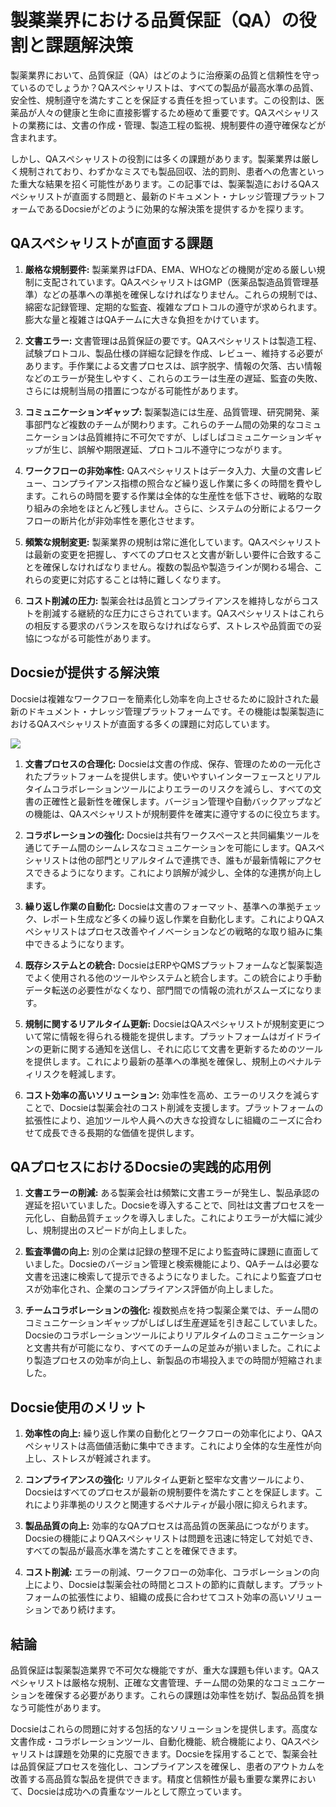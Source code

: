 # 製薬業界における品質保証（QA）の役割と課題解決策

製薬業界において、品質保証（QA）はどのように治療薬の品質と信頼性を守っているのでしょうか？QAスペシャリストは、すべての製品が最高水準の品質、安全性、規制遵守を満たすことを保証する責任を担っています。この役割は、医薬品が人々の健康と生命に直接影響するため極めて重要です。QAスペシャリストの業務には、文書の作成・管理、製造工程の監視、規制要件の遵守確保などが含まれます。

しかし、QAスペシャリストの役割には多くの課題があります。製薬業界は厳しく規制されており、わずかなミスでも製品回収、法的罰則、患者への危害といった重大な結果を招く可能性があります。この記事では、製薬製造におけるQAスペシャリストが直面する問題と、最新のドキュメント・ナレッジ管理プラットフォームであるDocsieがどのように効果的な解決策を提供するかを探ります。

## QAスペシャリストが直面する課題

1. **厳格な規制要件:** 製薬業界はFDA、EMA、WHOなどの機関が定める厳しい規制に支配されています。QAスペシャリストはGMP（医薬品製造品質管理基準）などの基準への準拠を確保しなければなりません。これらの規制では、綿密な記録管理、定期的な監査、複雑なプロトコルの遵守が求められます。膨大な量と複雑さはQAチームに大きな負担をかけています。

2. **文書エラー:** 文書管理は品質保証の要です。QAスペシャリストは製造工程、試験プロトコル、製品仕様の詳細な記録を作成、レビュー、維持する必要があります。手作業による文書プロセスは、誤字脱字、情報の欠落、古い情報などのエラーが発生しやすく、これらのエラーは生産の遅延、監査の失敗、さらには規制当局の措置につながる可能性があります。

3. **コミュニケーションギャップ:** 製薬製造には生産、品質管理、研究開発、薬事部門など複数のチームが関わります。これらのチーム間の効果的なコミュニケーションは品質維持に不可欠ですが、しばしばコミュニケーションギャップが生じ、誤解や期限遅延、プロトコル不遵守につながります。

4. **ワークフローの非効率性:** QAスペシャリストはデータ入力、大量の文書レビュー、コンプライアンス指標の照合など繰り返し作業に多くの時間を費やします。これらの時間を要する作業は全体的な生産性を低下させ、戦略的な取り組みの余地をほとんど残しません。さらに、システムの分断によるワークフローの断片化が非効率性を悪化させます。

5. **頻繁な規制変更:** 製薬業界の規制は常に進化しています。QAスペシャリストは最新の変更を把握し、すべてのプロセスと文書が新しい要件に合致することを確保しなければなりません。複数の製品や製造ラインが関わる場合、これらの変更に対応することは特に難しくなります。

6. **コスト削減の圧力:** 製薬会社は品質とコンプライアンスを維持しながらコストを削減する継続的な圧力にさらされています。QAスペシャリストはこれらの相反する要求のバランスを取らなければならず、ストレスや品質面での妥協につながる可能性があります。

## Docsieが提供する解決策

Docsieは複雑なワークフローを簡素化し効率を向上させるために設計された最新のドキュメント・ナレッジ管理プラットフォームです。その機能は製薬製造におけるQAスペシャリストが直面する多くの課題に対応しています。

![](https://cdn.docsie.io/workspace_PxAvC1Uenuc7ad6H3/doc_XyRNLa5cwc5POC0vL/file_1PyU2fEARPQ5e7Wyp/quality_assurance_qa_specialist_1_6fd731f3-350c-0db6-c07a-3a79a9cc39d6.jpg)

1. **文書プロセスの合理化:** Docsieは文書の作成、保存、管理のための一元化されたプラットフォームを提供します。使いやすいインターフェースとリアルタイムコラボレーションツールによりエラーのリスクを減らし、すべての文書の正確性と最新性を確保します。バージョン管理や自動バックアップなどの機能は、QAスペシャリストが規制要件を確実に遵守するのに役立ちます。

2. **コラボレーションの強化:** Docsieは共有ワークスペースと共同編集ツールを通じてチーム間のシームレスなコミュニケーションを可能にします。QAスペシャリストは他の部門とリアルタイムで連携でき、誰もが最新情報にアクセスできるようになります。これにより誤解が減少し、全体的な連携が向上します。

3. **繰り返し作業の自動化:** Docsieは文書のフォーマット、基準への準拠チェック、レポート生成など多くの繰り返し作業を自動化します。これによりQAスペシャリストはプロセス改善やイノベーションなどの戦略的な取り組みに集中できるようになります。

4. **既存システムとの統合:** DocsieはERPやQMSプラットフォームなど製薬製造でよく使用される他のツールやシステムと統合します。この統合により手動データ転送の必要性がなくなり、部門間での情報の流れがスムーズになります。

5. **規制に関するリアルタイム更新:** DocsieはQAスペシャリストが規制変更について常に情報を得られる機能を提供します。プラットフォームはガイドラインの更新に関する通知を送信し、それに応じて文書を更新するためのツールを提供します。これにより最新の基準への準拠を確保し、規制上のペナルティリスクを軽減します。

6. **コスト効率の高いソリューション:** 効率性を高め、エラーのリスクを減らすことで、Docsieは製薬会社のコスト削減を支援します。プラットフォームの拡張性により、追加ツールや人員への大きな投資なしに組織のニーズに合わせて成長できる長期的な価値を提供します。

## QAプロセスにおけるDocsieの実践的応用例

1. **文書エラーの削減:** ある製薬会社は頻繁に文書エラーが発生し、製品承認の遅延を招いていました。Docsieを導入することで、同社は文書プロセスを一元化し、自動品質チェックを導入しました。これによりエラーが大幅に減少し、規制提出のスピードが向上しました。

2. **監査準備の向上:** 別の企業は記録の整理不足により監査時に課題に直面していました。Docsieのバージョン管理と検索機能により、QAチームは必要な文書を迅速に検索して提示できるようになりました。これにより監査プロセスが効率化され、企業のコンプライアンス評価が向上しました。

3. **チームコラボレーションの強化:** 複数拠点を持つ製薬企業では、チーム間のコミュニケーションギャップがしばしば生産遅延を引き起こしていました。Docsieのコラボレーションツールによりリアルタイムのコミュニケーションと文書共有が可能になり、すべてのチームの足並みが揃いました。これにより製造プロセスの効率が向上し、新製品の市場投入までの時間が短縮されました。

## Docsie使用のメリット

1. **効率性の向上:** 繰り返し作業の自動化とワークフローの効率化により、QAスペシャリストは高価値活動に集中できます。これにより全体的な生産性が向上し、ストレスが軽減されます。

2. **コンプライアンスの強化:** リアルタイム更新と堅牢な文書ツールにより、Docsieはすべてのプロセスが最新の規制要件を満たすことを保証します。これにより非準拠のリスクと関連するペナルティが最小限に抑えられます。

3. **製品品質の向上:** 効率的なQAプロセスは高品質の医薬品につながります。Docsieの機能によりQAスペシャリストは問題を迅速に特定して対処でき、すべての製品が最高水準を満たすことを確保できます。

4. **コスト削減:** エラーの削減、ワークフローの効率化、コラボレーションの向上により、Docsieは製薬会社の時間とコストの節約に貢献します。プラットフォームの拡張性により、組織の成長に合わせてコスト効率の高いソリューションであり続けます。

## 結論

品質保証は製薬製造業界で不可欠な機能ですが、重大な課題も伴います。QAスペシャリストは厳格な規制、正確な文書管理、チーム間の効果的なコミュニケーションを確保する必要があります。これらの課題は効率性を妨げ、製品品質を損なう可能性があります。

Docsieはこれらの問題に対する包括的なソリューションを提供します。高度な文書作成・コラボレーションツール、自動化機能、統合機能により、QAスペシャリストは課題を効果的に克服できます。Docsieを採用することで、製薬会社は品質保証プロセスを強化し、コンプライアンスを確保し、患者のアウトカムを改善する高品質な製品を提供できます。精度と信頼性が最も重要な業界において、Docsieは成功への貴重なツールとして際立っています。